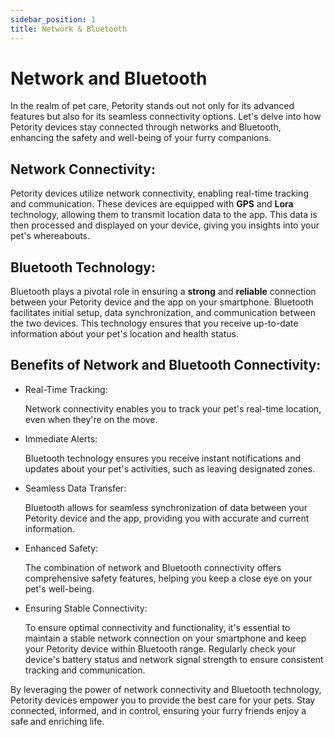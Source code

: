 ```yaml
---
sidebar_position: 1
title: Network & Bluetooth
---
```


# Network and Bluetooth
In the realm of pet care, Petority stands out not only for its advanced features but also for its seamless connectivity options. Let's delve into how Petority devices stay connected through networks and Bluetooth, enhancing the safety and well-being of your furry companions.

## Network Connectivity:
Petority devices utilize network connectivity, enabling real-time tracking and communication. These devices are equipped with **GPS** and **Lora** technology, allowing them to transmit location data to the app. This data is then processed and displayed on your device, giving you insights into your pet's whereabouts.

## Bluetooth Technology:
Bluetooth plays a pivotal role in ensuring a **strong** and **reliable** connection between your Petority device and the app on your smartphone. Bluetooth facilitates initial setup, data synchronization, and communication between the two devices. This technology ensures that you receive up-to-date information about your pet's location and health status.

## Benefits of Network and Bluetooth Connectivity:

+ Real-Time Tracking:

    Network connectivity enables you to track your pet's real-time location, even when they're on the move.
  
+ Immediate Alerts:

    Bluetooth technology ensures you receive instant notifications and updates about your pet's activities, such as leaving designated zones.
  
+ Seamless Data Transfer:

    Bluetooth allows for seamless synchronization of data between your Petority device and the app, providing you with accurate and current information.
  
+ Enhanced Safety:

    The combination of network and Bluetooth connectivity offers comprehensive safety features, helping you keep a close eye on your pet's well-being.
  
+ Ensuring Stable Connectivity:

    To ensure optimal connectivity and functionality, it's essential to maintain a stable network connection on your smartphone and keep your Petority device within Bluetooth range. Regularly check your device's battery status and network signal strength to ensure consistent tracking and communication.

By leveraging the power of network connectivity and Bluetooth technology, Petority devices empower you to provide the best care for your pets. Stay connected, informed, and in control, ensuring your furry friends enjoy a safe and enriching life.
